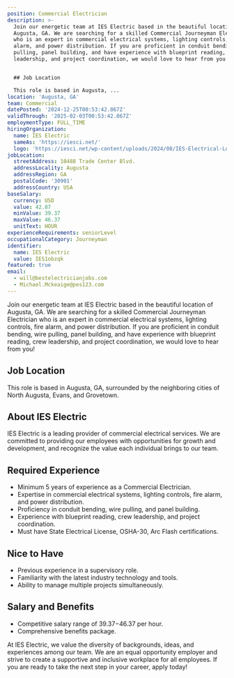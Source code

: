 ```yaml
---
position: Commercial Electrician
description: >-
  Join our energetic team at IES Electric based in the beautiful location of
  Augusta, GA. We are searching for a skilled Commercial Journeyman Electrician
  who is an expert in commercial electrical systems, lighting controls, fire
  alarm, and power distribution. If you are proficient in conduit bending, wire
  pulling, panel building, and have experience with blueprint reading, crew
  leadership, and project coordination, we would love to hear from you! 


  ## Job Location 

  This role is based in Augusta, ...
location: 'Augusta, GA'
team: Commercial
datePosted: '2024-12-25T00:53:42.067Z'
validThrough: '2025-02-03T00:53:42.067Z'
employmentType: FULL_TIME
hiringOrganization:
  name: IES Electric
  sameAs: 'https://iesci.net/'
  logo: 'https://iesci.net/wp-content/uploads/2024/08/IES-Electrical-Logo-color.png'
jobLocation:
  streetAddress: 10488 Trade Center Blvd.
  addressLocality: Augusta
  addressRegion: GA
  postalCode: '30901'
  addressCountry: USA
baseSalary:
  currency: USD
  value: 42.87
  minValue: 39.37
  maxValue: 46.37
  unitText: HOUR
experienceRequirements: seniorLevel
occupationalCategory: Journeyman
identifier:
  name: IES Electric
  value: IES1obzqk
featured: true
email:
  - will@bestelectricianjobs.com
  - Michael.Mckeaige@pes123.com
---
```




Join our energetic team at IES Electric based in the beautiful location of Augusta, GA. We are searching for a skilled Commercial Journeyman Electrician who is an expert in commercial electrical systems, lighting controls, fire alarm, and power distribution. If you are proficient in conduit bending, wire pulling, panel building, and have experience with blueprint reading, crew leadership, and project coordination, we would love to hear from you! 

## Job Location 
This role is based in Augusta, GA, surrounded by the neighboring cities of North Augusta, Evans, and Grovetown. 

## About IES Electric
IES Electric is a leading provider of commercial electrical services. We are committed to providing our employees with opportunities for growth and development, and recognize the value each individual brings to our team.

## Required Experience
- Minimum 5 years of experience as a Commercial Electrician.
- Expertise in commercial electrical systems, lighting controls, fire alarm, and power distribution.
- Proficiency in conduit bending, wire pulling, and panel building.
- Experience with blueprint reading, crew leadership, and project coordination.
- Must have State Electrical License, OSHA-30, Arc Flash certifications.

## Nice to Have
- Previous experience in a supervisory role.
- Familiarity with the latest industry technology and tools.
- Ability to manage multiple projects simultaneously.

## Salary and Benefits
- Competitive salary range of $39.37-$46.37 per hour.
- Comprehensive benefits package.

At IES Electric, we value the diversity of backgrounds, ideas, and experiences among our team. We are an equal opportunity employer and strive to create a supportive and inclusive workplace for all employees. If you are ready to take the next step in your career, apply today!